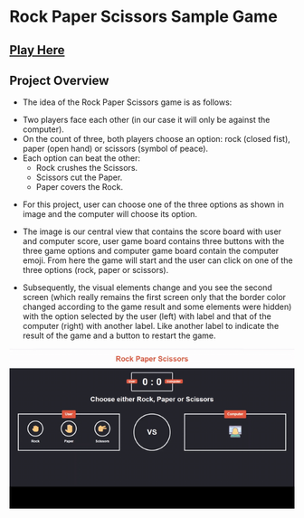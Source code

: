 ﻿# Rock Paper Scissors Sample Game

## <a href = "https://gurjeetmor.github.io/RockPaperScissorsGame/" > Play Here </a>

## Project Overview

* The idea of ​​the Rock Paper Scissors game is as follows:

 - Two players face each other (in our case it will only be against the computer).
 - On the count of three, both players choose an option: rock (closed fist), paper (open hand) or scissors (symbol of peace).
 - Each option can beat the other:
	- Rock crushes the Scissors.
	- Scissors cut the Paper.
	- Paper covers the Rock.

 * For this project, user can choose one of the three options as shown in image and the computer will choose its option.
 * The image is our central view that contains the score board with user and computer score, 
 user game board contains three buttons with the three game options and computer game board contain the computer emoji.
 From here the game will start and the user can click on one of the three options (rock, paper or scissors).

 * Subsequently, the visual elements change and you see the second screen 
 (which really remains the first screen only that the border color changed according to the game result 
 and some elements were hidden) with the option selected by the user (left) with label and that of the computer (right) with another label. 
 Like another label to indicate the result of the game and a button to restart the game.

<img src = "img/RockPaperScissors.gif" alt = "" />